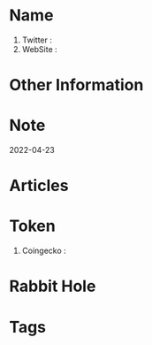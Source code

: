 # Name
1. Twitter : 
2. WebSite : 

# Other Information


# Note 

2022-04-23

# Articles

# Token 
1. Coingecko : 

# Rabbit Hole


# Tags


